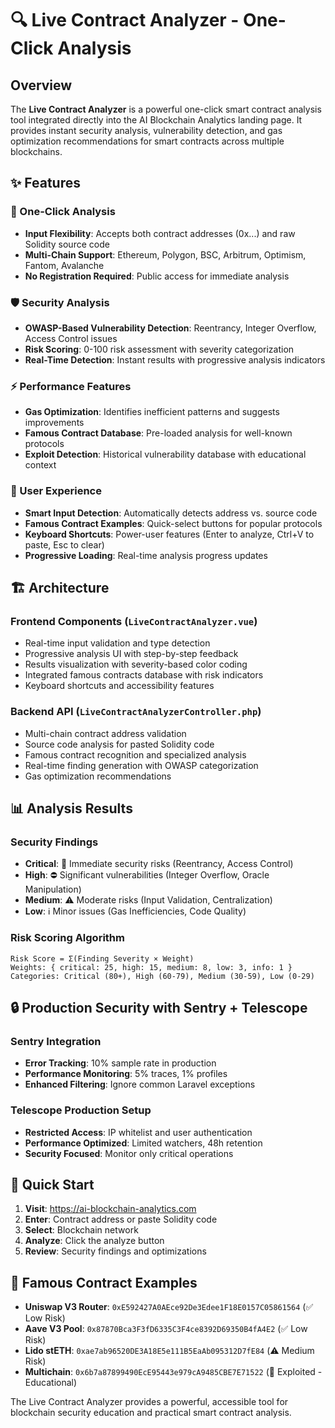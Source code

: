 # 🔍 Live Contract Analyzer - One-Click Analysis

## Overview

The **Live Contract Analyzer** is a powerful one-click smart contract analysis tool integrated directly into the AI Blockchain Analytics landing page. It provides instant security analysis, vulnerability detection, and gas optimization recommendations for smart contracts across multiple blockchains.

## ✨ Features

### 🚀 One-Click Analysis
- **Input Flexibility**: Accepts both contract addresses (0x...) and raw Solidity source code
- **Multi-Chain Support**: Ethereum, Polygon, BSC, Arbitrum, Optimism, Fantom, Avalanche
- **No Registration Required**: Public access for immediate analysis

### 🛡️ Security Analysis
- **OWASP-Based Vulnerability Detection**: Reentrancy, Integer Overflow, Access Control issues
- **Risk Scoring**: 0-100 risk assessment with severity categorization
- **Real-Time Detection**: Instant results with progressive analysis indicators

### ⚡ Performance Features
- **Gas Optimization**: Identifies inefficient patterns and suggests improvements
- **Famous Contract Database**: Pre-loaded analysis for well-known protocols
- **Exploit Detection**: Historical vulnerability database with educational context

### 🎯 User Experience
- **Smart Input Detection**: Automatically detects address vs. source code
- **Famous Contract Examples**: Quick-select buttons for popular protocols
- **Keyboard Shortcuts**: Power-user features (Enter to analyze, Ctrl+V to paste, Esc to clear)
- **Progressive Loading**: Real-time analysis progress updates

## 🏗️ Architecture

### Frontend Components (`LiveContractAnalyzer.vue`)
- Real-time input validation and type detection
- Progressive analysis UI with step-by-step feedback
- Results visualization with severity-based color coding
- Integrated famous contracts database with risk indicators
- Keyboard shortcuts and accessibility features

### Backend API (`LiveContractAnalyzerController.php`)
- Multi-chain contract address validation
- Source code analysis for pasted Solidity code
- Famous contract recognition and specialized analysis
- Real-time finding generation with OWASP categorization
- Gas optimization recommendations

## 📊 Analysis Results

### Security Findings
- **Critical**: 🚨 Immediate security risks (Reentrancy, Access Control)
- **High**: ⛔ Significant vulnerabilities (Integer Overflow, Oracle Manipulation)
- **Medium**: ⚠️ Moderate risks (Input Validation, Centralization)
- **Low**: ℹ️ Minor issues (Gas Inefficiencies, Code Quality)

### Risk Scoring Algorithm
```
Risk Score = Σ(Finding Severity × Weight)
Weights: { critical: 25, high: 15, medium: 8, low: 3, info: 1 }
Categories: Critical (80+), High (60-79), Medium (30-59), Low (0-29)
```

## 🔒 Production Security with Sentry + Telescope

### Sentry Integration
- **Error Tracking**: 10% sample rate in production
- **Performance Monitoring**: 5% traces, 1% profiles
- **Enhanced Filtering**: Ignore common Laravel exceptions

### Telescope Production Setup
- **Restricted Access**: IP whitelist and user authentication
- **Performance Optimized**: Limited watchers, 48h retention
- **Security Focused**: Monitor only critical operations

## 🚀 Quick Start

1. **Visit**: https://ai-blockchain-analytics.com
2. **Enter**: Contract address or paste Solidity code
3. **Select**: Blockchain network
4. **Analyze**: Click the analyze button
5. **Review**: Security findings and optimizations

## 🎯 Famous Contract Examples

- **Uniswap V3 Router**: `0xE592427A0AEce92De3Edee1F18E0157C05861564` (✅ Low Risk)
- **Aave V3 Pool**: `0x87870Bca3F3fD6335C3F4ce8392D69350B4fA4E2` (✅ Low Risk)
- **Lido stETH**: `0xae7ab96520DE3A18E5e111B5EaAb095312D7fE84` (⚠️ Medium Risk)
- **Multichain**: `0x6b7a87899490EcE95443e979cA9485CBE7E71522` (🚨 Exploited - Educational)

The Live Contract Analyzer provides a powerful, accessible tool for blockchain security education and practical smart contract analysis.